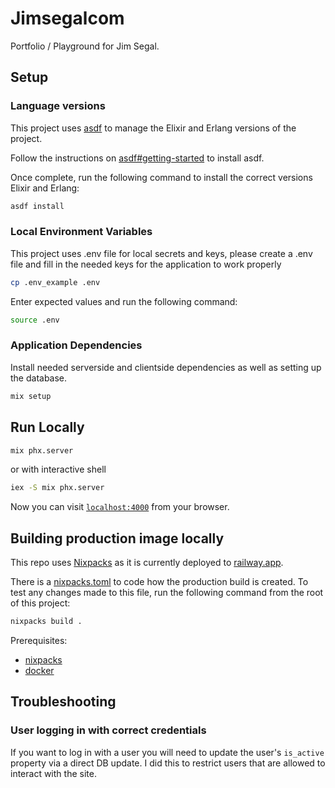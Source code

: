 # Jimsegalcom

Portfolio / Playground for Jim Segal.

## Setup

### Language versions

This project uses [asdf](https://asdf-vm.com/) to manage the Elixir and Erlang versions of the project.

Follow the instructions on [asdf#getting-started](https://asdf-vm.com/guide/getting-started.html) to install asdf.

Once complete, run the following command to install the correct versions Elixir and Erlang:

```sh
asdf install
```

### Local Environment Variables

This project uses .env file for local secrets and keys, please create a .env file and fill in the needed keys for the application to work properly

```sh
cp .env_example .env
```

Enter expected values and run the following command:

```sh
source .env
```

### Application Dependencies

Install needed serverside and clientside dependencies as well as setting up the database.

```sh
mix setup
```

## Run Locally

```sh
mix phx.server
```

or with interactive shell

```sh
iex -S mix phx.server
```

Now you can visit [`localhost:4000`](http://localhost:4000) from your browser.

## Building production image locally

This repo uses [Nixpacks](https://nixpacks.com/docs) as it is currently deployed to [railway.app](https://railway.app/).

There is a [nixpacks.toml](nixpacks.toml) to code how the production build is created. To test any changes made to this file, run the following command from the root of this project:

```sh
nixpacks build .
```

Prerequisites:

- [nixpacks](https://nixpacks.com/docs/install)
- [docker](https://docs.docker.com/engine/install/)

## Troubleshooting

### User logging in with correct credentials

If you want to log in with a user you will need to update the user's `is_active` property via a direct DB update. I did this to restrict users that are allowed to interact with the site.
